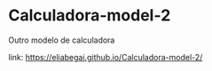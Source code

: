 # Calculadora-model-2
 Outro modelo de calculadora

link: <https://eliabegai.github.io/Calculadora-model-2/>
